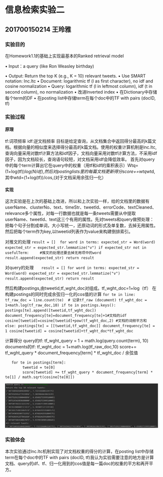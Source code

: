 # 信息检索实验二
## 201700150214 王玲雅

### 实验目的
在Homework1.1的基础上实现最基本的Ranked retrieval model

• Input：a query (like Ron Weasley birthday)

• Output: Return the top K (e.g., K = 10) relevant tweets.
• Use SMART notation: lnc.ltc
• Document: logarithmic tf (l as first character), no idf and cosine 
normalization
• Query: logarithmic tf (l in leftmost column), idf (t in second column), no 
normalization
• 改进Inverted index
• 在Dictionary中存储每个term的DF
• 在posting list中存储term在每个doc中的TF with pairs (docID, tf) 
### 实验过程
#### 原理
tf:词项频率
idf:逆文档频率
目标是给定查询，从文档集合中返回得分最高的k篇文档。根据向量的相似度来选择得分最高的k篇文档。使用的权重计算机制是lnc.ltc,查询向量采用对数tf计算方法和idf因子，文档向量采用对数tf计算方法，不采用idf因子，因为文档较长，查询语句较短，对文档采用idf会降低效率。
首先对query中的每个term计算出它在query中的权重（用tf和idf的乘积表示）Wtq=(1+log(tf))*log(N/df),然后对postinglists里的每篇文档更新得分score+=wtq*wtd,其中wtd=(1+log(tf))/cos,(对于文档采用余弦归一化）
#### 实现
   这次实验是在上次的基础上改进，所以和上次实验一样，给的文档里的数据有userName、clusterNo、text、timeStr、tweetId、errorCode、textCleaned、relevance多个属性，对每一行数据也就是每一条tweets需要从中提取userName、tweetId、text这三个有用的属性。先对tweets和query做预处理：把每个句子分割成单词，大小写统一，还原动词的形式及单复数，去掉无用属性。然后把每个term作为key,以tweetid列表作为value来构建倒排索引。
   
   对推文的处理
   ` result = [] 
    for word in terms:
        expected_str = Word(word)
        expected_str = expected_str.lemmatize("v")
        if expected_str not in usefulTerm:     #推文的处理还要去掉无用项中的word
            result.append(expected_str)
    return result `
    
  对query的处理
    `    result = []
    for word in terms:
        expected_str = Word(word)
        expected_str = expected_str.lemmatize("v")
        result.append(expected_str)
    return result `

然后构建postings,由tweetid,tf_wght_doc对组成。tf_wght_doc=1+log（tf）
在构建postings的同时完成余弦归一化的cos值的计算
 `for te in line:
            tf_raw_doc = line.count(te)  # 记录tf_raw (document)
            tf_wght_doc = 1+math.log(tf_raw_doc,10)
            if te in postings.keys():
                postings[te].append([tweetid,tf_wght_doc])
                document_frequency[te]=document_frequency[te]+1#文档的idf
                cosine[tweetid]=cosine[tweetid]+pow(tf_wght_doc,2) #文档的词频平方和
            else:
                postings[te] = [[tweetid,tf_wght_doc]]
                document_frequency[te] = 1
                cosine[tweetid] = cosine[tweetid]+tf_wght_doc*tf_wght_doc`

计算得分
query的tf:  tf_wght_query = 1 + math.log(query.count(term), 10)
documents的tf:  tf_wght_doc = 1+math.log(tf_raw_doc,10)
score+= tf_wght_query * document_frequency[term] * tf_wght_doc / 余弦值

       for te in postings[term]:
            tweetid = te[0]
            score[tweetid] += tf_wght_query * document_frequency[term] * te[1] / math.sqrt(cosine[te[0]])

![查询结果](https://github.com/479136200/IR-experiments/blob/master/images/AP44AMAQO%25%7BCO5%40T060%40CKV.png)


### 实验体会
本次实验通过lnc.ltc机制实现了对文档权重的得分的计算，在posting list中存储term在每个doc中的TF with pairs (docID, tf)我认为实验需要注意的地方是计算文档、query的df、tf、归一化用到的cos值是每一篇doc的权重的平方和再开平方。

